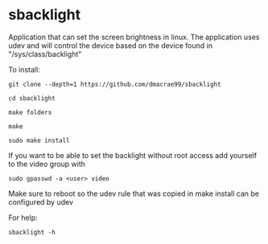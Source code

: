 # sbacklight
Application that can set the screen brightness in linux. The application uses udev and will control the device based on the device found in "/sys/class/backlight"

To install: 

	git clone --depth=1 https://github.com/dmacrae99/sbacklight
	
	cd sbacklight
	
	make folders
	
	make
	
	sudo make install
	
If you want to be able to set the backlight without root access add yourself to the video group with

	sudo gpasswd -a <user> video
	
Make sure to reboot so the udev rule that was copied in make install can be configured by udev

For help:

	sbacklight -h


